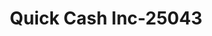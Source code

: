 ---
f_zip-code: 42262
f_state-code: KY
title: Quick Cash Inc-25043
f_phone: 270-640-1880
f_city-only: Grove
f_address: 16492 Fort Campbell Blvd Oak Grove
f_location-unique-id: '25043'
slug: quick-cash-inc-25043
updated-on: '2024-05-30T13:46:58.046Z'
created-on: '2024-05-30T13:36:59.803Z'
published-on: '2024-05-30T13:54:32.469Z'
f_city-state: cms/city/grove-ky.md
f_company: cms/company/quick-cash-inc.md
f_state: cms/state/kentucky.md
layout: '[payday-loan].html'
tags: payday-loan
---